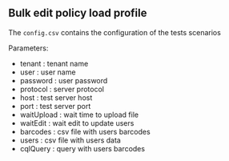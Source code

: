 Bulk edit policy load profile
-----------------------------------------------

The `config.csv` contains the configuration of the tests scenarios

Parameters:
* tenant : tenant name
* user : user name
* password : user password
* protocol : server protocol
* host : test server host
* port : test server port
* waitUpload : wait time to upload file
* waitEdit : wait edit to update users
* barcodes : csv file with users barcodes
* users : csv file with users data
* cqlQuery : query with users barcodes
